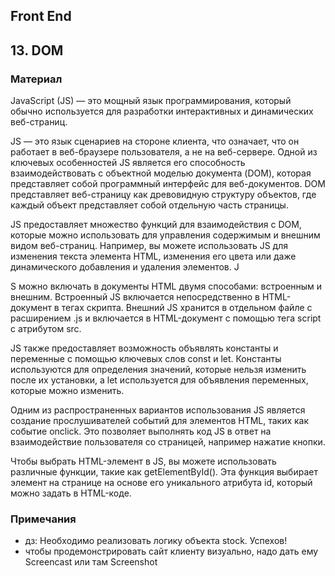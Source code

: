 ## Front End
## 13. DOM

### Материал
JavaScript (JS) — это мощный язык программирования, который обычно используется для разработки интерактивных и динамических веб-страниц. 

JS — это язык сценариев на стороне клиента, что означает, что он работает в веб-браузере пользователя, а не на веб-сервере. Одной из ключевых особенностей JS является его способность взаимодействовать с объектной моделью документа (DOM), которая представляет собой программный интерфейс для веб-документов. DOM представляет веб-страницу как древовидную структуру объектов, где каждый объект представляет собой отдельную часть страницы. 

JS предоставляет множество функций для взаимодействия с DOM, которые можно использовать для управления содержимым и внешним видом веб-страниц. Например, вы можете использовать JS для изменения текста элемента HTML, изменения его цвета или даже динамического добавления и удаления элементов. J

S можно включать в документы HTML двумя способами: встроенным и внешним. Встроенный JS включается непосредственно в HTML-документ в тегах скрипта. Внешний JS хранится в отдельном файле с расширением .js и включается в HTML-документ с помощью тега script с атрибутом src. 

JS также предоставляет возможность объявлять константы и переменные с помощью ключевых слов const и let. Константы используются для определения значений, которые нельзя изменить после их установки, а let используется для объявления переменных, которые можно изменить. 

Одним из распространенных вариантов использования JS является создание прослушивателей событий для элементов HTML, таких как событие onclick. Это позволяет выполнять код JS в ответ на взаимодействие пользователя со страницей, например нажатие кнопки. 

Чтобы выбрать HTML-элемент в JS, вы можете использовать различные функции, такие как getElementById(). Эта функция выбирает элемент на странице на основе его уникального атрибута id, который можно задать в HTML-коде.

### Примечания
* дз: Необходимо реализовать логику объекта stock. Успехов!
* чтобы продемонстрировать сайт клиенту визуально, надо дать ему Screencast или там Screenshot


